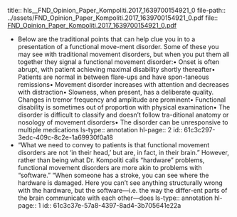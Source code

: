 title:: hls__FND_Opinion_Paper_Kompoliti.2017_1639700154921_0
file-path:: ../assets/FND_Opinion_Paper_Kompoliti.2017_1639700154921_0.pdf
file:: [FND_Opinion_Paper_Kompoliti.2017_1639700154921_0.pdf](../assets/FND_Opinion_Paper_Kompoliti.2017_1639700154921_0.pdf)

- Below are the traditional points that can help clue you in to a presentation of a functional move-ment disorder. Some of these you may see with traditional movement disorders, but when you put them all together they signal a functional movement disorder:• Onset is often abrupt, with patient achieving maximal disability shortly thereafter• Patients are normal in between flare-ups and have spon-taneous remissions• Movement disorder increases with attention and decreases with distraction• Slowness, when present, has a deliberate quality. Changes in tremor frequency and amplitude are prominent• Functional disability is sometimes out of proportion with physical examination• The disorder is difficult to classify and doesn’t follow tra-ditional anatomy or nosology of movement disorders• The disorder can be unresponsive to multiple medications
  ls-type:: annotation
  hl-page:: 2
  id:: 61c3c297-3edc-409c-8c2e-1a69930f0a18
- “What we need to convey to patients is that functional movement disorders are not ‘in their head,’ but are, in fact, in their brain.” However, rather than being what Dr. Kompoliti calls “hardware” problems, functional movement disorders are more akin to problems with “software.” “When someone has a stroke, you can see where the hardware is damaged. Here you can’t see anything structurally wrong with the hardware, but the software—i.e. the way the differ-ent parts of the brain communicate with each other—does
  ls-type:: annotation
  hl-page:: 1
  id:: 61c3c37e-57a8-4397-8ad4-3b705641e22a